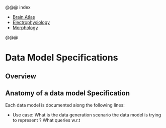 @@@ index

* [Brain Atlas](brainatlas/brain-atlas.md)
* [Electrophysiology](electrophysiology/index.md)
* [Morphology](morphology/morphology.md)

@@@


# Data Model Specifications

## Overview

## Anatomy of a data model Specification
Each data model is documented along the following lines:

* Use case: What is the data generation scenario the data model is trying to represent ? What queries w.r.t 

